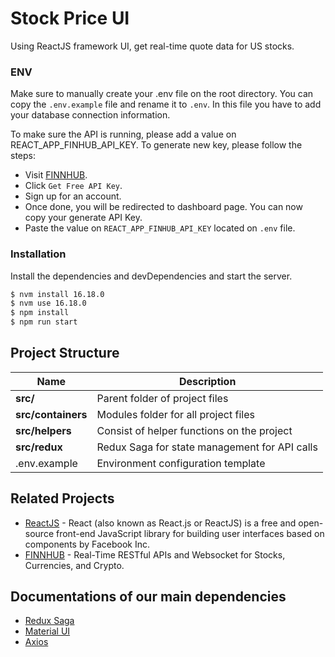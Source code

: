 # Stock Price UI

Using ReactJS framework UI, get real-time quote data for US stocks.

### ENV

Make sure to manually create your .env file on the root directory. You can copy the `.env.example` file and rename it to `.env`. In this file you have to add your database connection information.

To make sure the API is running, please add a value on REACT_APP_FINHUB_API_KEY. To generate new key, please follow the steps:

- Visit [FINNHUB](https://finnhub.io/).
- Click `Get Free API Key`.
- Sign up for an account.
- Once done, you will be redirected to dashboard page. You can now copy your generate API Key.
- Paste the value on `REACT_APP_FINHUB_API_KEY` located on `.env` file.

### Installation

Install the dependencies and devDependencies and start the server.

```sh
$ nvm install 16.18.0
$ nvm use 16.18.0
$ npm install
$ npm run start
```

## Project Structure

| Name               | Description                                   |
| ------------------ | --------------------------------------------- |
| **src/**           | Parent folder of project files                |
| **src/containers** | Modules folder for all project files          |
| **src/helpers**    | Consist of helper functions on the project    |
| **src/redux**      | Redux Saga for state management for API calls |
| .env.example       | Environment configuration template            |

## Related Projects

- [ReactJS](https://react.dev/) - React (also known as React.js or ReactJS) is a free and open-source front-end JavaScript library for building user interfaces based on components by Facebook Inc.
- [FINNHUB](https://finnhub.io/) - Real-Time RESTful APIs and Websocket for Stocks, Currencies, and Crypto.

## Documentations of our main dependencies

- [Redux Saga](https://redux-saga.js.org/)
- [Material UI](https://mui.com/material-ui/)
- [Axios](https://axios-http.com/docs/intro)
